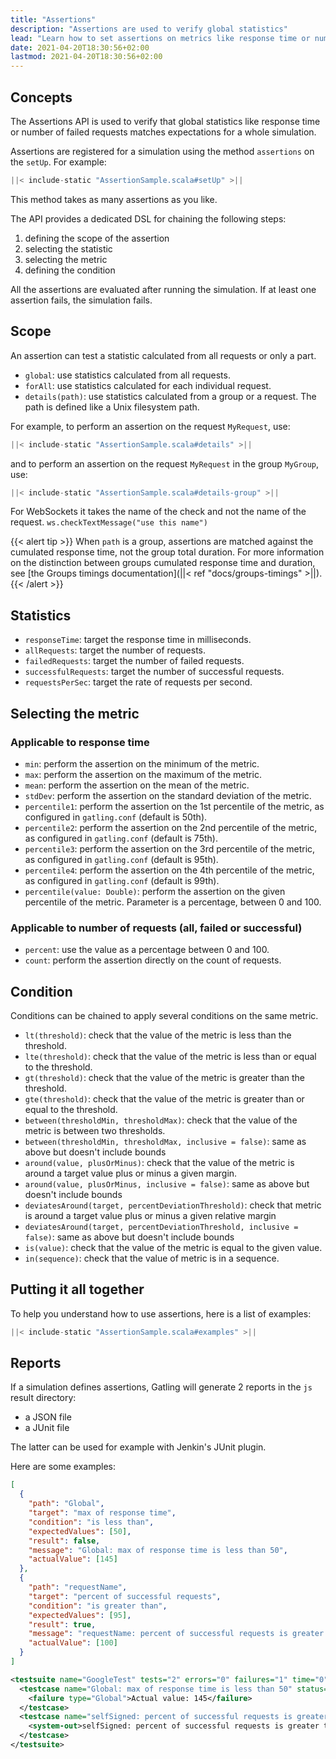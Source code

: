 ```yaml
---
title: "Assertions"
description: "Assertions are used to verify global statistics"
lead: "Learn how to set assertions on metrics like response time or number of failed requests, and export these results to a JUnit compatible format"
date: 2021-04-20T18:30:56+02:00
lastmod: 2021-04-20T18:30:56+02:00
---
```


## Concepts

The Assertions API is used to verify that global statistics like response time or number of failed requests matches expectations for a whole simulation.

Assertions are registered for a simulation using the method `assertions` on the `setUp`. For example:

```scala
||< include-static "AssertionSample.scala#setUp" >||
```

This method takes as many assertions as you like.

The API provides a dedicated DSL for chaining the following steps:

1. defining the scope of the assertion
2. selecting the statistic
3. selecting the metric
4. defining the condition

All the assertions are evaluated after running the simulation. If at least one assertion fails, the simulation fails.

## Scope

An assertion can test a statistic calculated from all requests or only a part.

* `global`: use statistics calculated from all requests.
* `forAll`: use statistics calculated for each individual request.
* `details(path)`: use statistics calculated from a group or a request. The path is defined like a Unix filesystem path.

For example, to perform an assertion on the request `MyRequest`, use:

```scala
||< include-static "AssertionSample.scala#details" >||
```

and to perform an assertion on the request `MyRequest` in the group `MyGroup`, use:

```scala
||< include-static "AssertionSample.scala#details-group" >||
```

For WebSockets it takes the name of the check and not the name of the request. `ws.checkTextMessage("use this name")`

{{< alert tip >}}
When `path` is a group, assertions are matched against the cumulated response time, not the group total duration.
For more information on the distinction between groups cumulated response time and duration, see [the Groups timings documentation](||< ref "docs/groups-timings" >||).
{{< /alert >}}

## Statistics

* `responseTime`: target the response time in milliseconds.
* `allRequests`: target the number of requests.
* `failedRequests`: target the number of failed requests.
* `successfulRequests`: target the number of successful requests.
* `requestsPerSec`: target the rate of requests per second.

## Selecting the metric

### Applicable to response time

* `min`: perform the assertion on the minimum of the metric.
* `max`: perform the assertion on the maximum of the metric.
* `mean`: perform the assertion on the mean of the metric.
* `stdDev`: perform the assertion on the standard deviation of the metric.
* `percentile1`: perform the assertion on the 1st percentile of the metric, as configured in `gatling.conf` (default is 50th).
* `percentile2`: perform the assertion on the 2nd percentile of the metric, as configured in `gatling.conf` (default is 75th).
* `percentile3`: perform the assertion on the 3rd percentile of the metric, as configured in `gatling.conf` (default is 95th).
* `percentile4`: perform the assertion on the 4th percentile of the metric, as configured in `gatling.conf` (default is 99th).
* `percentile(value: Double)`: perform the assertion on the given percentile of the metric. Parameter is a percentage, between 0 and 100.

### Applicable to number of requests (all, failed or successful)

* `percent`: use the value as a percentage between 0 and 100.
* `count`: perform the assertion directly on the count of requests.

## Condition

Conditions can be chained to apply several conditions on the same metric.

* `lt(threshold)`: check that the value of the metric is less than the threshold.
* `lte(threshold)`: check that the value of the metric is less than or equal to the threshold.
* `gt(threshold)`: check that the value of the metric is greater than the threshold.
* `gte(threshold)`: check that the value of the metric is greater than or equal to the threshold.
* `between(thresholdMin, thresholdMax)`: check that the value of the metric is between two thresholds.
* `between(thresholdMin, thresholdMax, inclusive = false)`: same as above but doesn't include bounds
* `around(value, plusOrMinus)`: check that the value of the metric is around a target value plus or minus a given margin.
* `around(value, plusOrMinus, inclusive = false)`: same as above but doesn't include bounds
* `deviatesAround(target, percentDeviationThreshold)`: check that metric is around a target value plus or minus a given relative margin
* `deviatesAround(target, percentDeviationThreshold, inclusive = false)`: same as above but doesn't include bounds
* `is(value)`: check that the value of the metric is equal to the given value.
* `in(sequence)`: check that the value of metric is in a sequence.

## Putting it all together

To help you understand how to use assertions, here is a list of examples:

```scala
||< include-static "AssertionSample.scala#examples" >||
```

## Reports

If a simulation defines assertions, Gatling will generate 2 reports in the `js` result directory:

* a JSON file
* a JUnit file

The latter can be used for example with Jenkin's JUnit plugin.

Here are some examples:

```json
[
  {
    "path": "Global",
    "target": "max of response time",
    "condition": "is less than",
    "expectedValues": [50],
    "result": false,
    "message": "Global: max of response time is less than 50",
    "actualValue": [145]
  },
  {
    "path": "requestName",
    "target": "percent of successful requests",
    "condition": "is greater than",
    "expectedValues": [95],
    "result": true,
    "message": "requestName: percent of successful requests is greater than 95",
    "actualValue": [100]
  }
]
```

```xml
<testsuite name="GoogleTest" tests="2" errors="0" failures="1" time="0">
  <testcase name="Global: max of response time is less than 50" status="false" time="0">
    <failure type="Global">Actual value: 145</failure>
  </testcase>
  <testcase name="selfSigned: percent of successful requests is greater than 95" status="true" time="0">
    <system-out>selfSigned: percent of successful requests is greater than 95</system-out>
  </testcase>
</testsuite>
```
